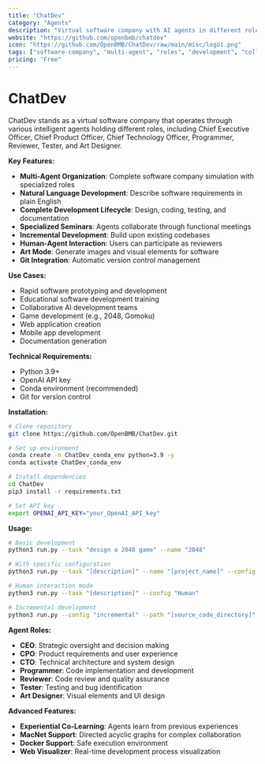 ```yaml
---
title: "ChatDev"
category: "Agents"
description: "Virtual software company with AI agents in different roles - develop custom software using natural language"
website: "https://github.com/openbmb/chatdev"
icon: "https://github.com/OpenBMB/ChatDev/raw/main/misc/logo1.png"
tags: ["software-company", "multi-agent", "roles", "development", "collaboration"]
pricing: "Free"
---
```


# ChatDev

ChatDev stands as a virtual software company that operates through various intelligent agents holding different roles, including Chief Executive Officer, Chief Product Officer, Chief Technology Officer, Programmer, Reviewer, Tester, and Art Designer.

**Key Features:**
- **Multi-Agent Organization**: Complete software company simulation with specialized roles
- **Natural Language Development**: Describe software requirements in plain English
- **Complete Development Lifecycle**: Design, coding, testing, and documentation
- **Specialized Seminars**: Agents collaborate through functional meetings
- **Incremental Development**: Build upon existing codebases
- **Human-Agent Interaction**: Users can participate as reviewers
- **Art Mode**: Generate images and visual elements for software
- **Git Integration**: Automatic version control management

**Use Cases:**
- Rapid software prototyping and development
- Educational software development training
- Collaborative AI development teams
- Game development (e.g., 2048, Gomoku)
- Web application creation
- Mobile app development
- Documentation generation

**Technical Requirements:**
- Python 3.9+
- OpenAI API key
- Conda environment (recommended)
- Git for version control

**Installation:**
```bash
# Clone repository
git clone https://github.com/OpenBMB/ChatDev.git

# Set up environment
conda create -n ChatDev_conda_env python=3.9 -y
conda activate ChatDev_conda_env

# Install dependencies
cd ChatDev
pip3 install -r requirements.txt

# Set API key
export OPENAI_API_KEY="your_OpenAI_API_key"
```

**Usage:**
```bash
# Basic development
python3 run.py --task "design a 2048 game" --name "2048"

# With specific configuration
python3 run.py --task "[description]" --name "[project_name]" --config "Art"

# Human interaction mode
python3 run.py --task "[description]" --config "Human"

# Incremental development
python3 run.py --config "incremental" --path "[source_code_directory]"
```

**Agent Roles:**
- **CEO**: Strategic oversight and decision making
- **CPO**: Product requirements and user experience
- **CTO**: Technical architecture and system design
- **Programmer**: Code implementation and development
- **Reviewer**: Code review and quality assurance
- **Tester**: Testing and bug identification
- **Art Designer**: Visual elements and UI design

**Advanced Features:**
- **Experiential Co-Learning**: Agents learn from previous experiences
- **MacNet Support**: Directed acyclic graphs for complex collaboration
- **Docker Support**: Safe execution environment
- **Web Visualizer**: Real-time development process visualization
